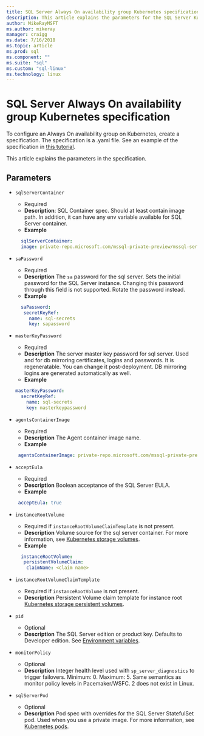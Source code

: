 ```yaml
---
title: SQL Server Always On availability group Kubernetes specification
description: This article explains the parameters for the SQL Server Kubernetes Always On availability group specification
author: MikeRayMSFT
ms.author: mikeray
manager: craigg
ms.date: 7/16/2018
ms.topic: article
ms.prod: sql
ms.component: ""
ms.suite: "sql"
ms.custom: "sql-linux"
ms.technology: linux
---
```


# SQL Server Always On availability group Kubernetes specification

To configure an Always On availability group on Kubernetes, create a specification. The specification is a .yaml file.  See an example of the specification in [this tutorial](tutorial-sql-server-ag-kubernetes.md).

This article explains the parameters in the specification.

## Parameters

* `sqlServerContainer` 
  * Required
  * **Description**: SQL Container spec. Should at least contain image path. In addition, it can have any env variable available for SQL Server container.
  * **Example**

   ```yaml
     sqlServerContainer:
     image: private-repo.microsoft.com/mssql-private-preview/mssql-server
   ```

* `saPassword`
  * Required
  * **Description** The `sa` password for the sql server. Sets the initial password for the SQL Server instance. Changing this password through this field is not supported. Rotate the password instead.
  * **Example**

   ```yaml
     saPassword:
      secretKeyRef:
        name: sql-secrets
        key: sapassword
   ```

* `masterKeyPassword` 
  * Required
  * **Description**  The server master key password for sql server. Used and for db mirroring certificates, logins and passwords. It is regeneratable. You can change it post-deployment. DB mirroring logins are generated automatically as well.
  * **Example**

   ```yaml
   masterKeyPassword:
     secretKeyRef:
       name: sql-secrets
       key: masterkeypassword
   ```

* `agentsContainerImage`
  * Required
  * **Description** The Agent container image name.
  * **Example**

   ```yaml
    agentsContainerImage: private-repo.microsoft.com/mssql-private-preview/mssql-server-k8s-agents
   ```

* `acceptEula`
  * Required
  * **Description** Boolean acceptance of the SQL Server EULA.
  * **Example**

   ```yaml
    acceptEula: true
   ```

* `instanceRootVolume`
  * Required if `instanceRootVolumeClaimTemplate` is not present.
  * **Description** Volume source for the sql server container. For more information, see [Kubernetes storage volumes](https://kubernetes.io/docs/concepts/storage/volumes/).
  * **Example**

   ```yaml
     instanceRootVolume:
      persistentVolumeClaim:
       claimName: <claim name> 
   ```

* `instanceRootVolumeClaimTemplate` 
  * Required if `instanceRootVolume` is not present.
  * **Description** Persistent Volume claim template for instance root [Kubernetes storage persistent volumes](https://kubernetes.io/docs/concepts/storage/persistent-volumes/).

* `pid`
  * Optional
  * **Description** The SQL Server edition or product key. Defaults to Developer edition. See [Environment variables](sql-server-linux-configure-environment-variables.md).

* `monitorPolicy`
  * Optional 
  * **Description** Integer health level used with `sp_server_diagnostics` to trigger failovers. Minimum: 0. Maximum: 5. Same semantics as monitor policy levels in Pacemaker/WSFC. 2 does not exist in Linux.

* `sqlServerPod`
  * Optional
  * **Description** Pod spec with overrides for the SQL Server StatefulSet pod. Used when you use a private image. For more information, see [Kubernetes pods](http://kubernetes.io/docs/concepts/workloads/pods/pod/).